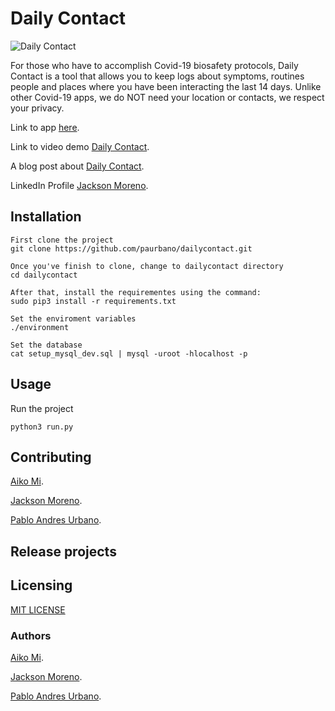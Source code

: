 # Daily Contact

![Daily Contact](https://miro.medium.com/max/1024/1*pScWFNAWzmOWqGGXbRS5KQ.png)

For those who have to accomplish Covid-19 biosafety protocols, Daily Contact is a tool that allows you to keep logs about symptoms, routines people and places where you have been interacting the last 14 days. Unlike other Covid-19 apps, we do NOT need your location or contacts, we respect your privacy.

Link to app [here](http://35.185.87.254/).

Link to video demo [Daily Contact](https://www.youtube.com/watch?v=CK8_WAGZXRI).

A blog post about [Daily Contact](https://medium.com/@1227/how-from-technology-we-wanted-to-support-in-the-containment-of-covid-19-9c0e9428bbca).

LinkedIn Profile [Jackson Moreno](https://www.linkedin.com/in/jaarmore/).

## Installation

```
First clone the project
git clone https://github.com/paurbano/dailycontact.git

Once you've finish to clone, change to dailycontact directory
cd dailycontact

After that, install the requirementes using the command:
sudo pip3 install -r requirements.txt

Set the enviroment variables
./environment

Set the database
cat setup_mysql_dev.sql | mysql -uroot -hlocalhost -p
```

## Usage

Run the project
```
python3 run.py
```

## Contributing

[Aiko Mi](https://github.com/elisa2105/).

[Jackson Moreno](https://github.com/jaarmore/).

[Pablo Andres Urbano](https://github.com/paurbano/).


## Release projects


## Licensing

[MIT LICENSE](LICENSE)

### Authors

[Aiko Mi](https://twitter.com/aikomi88).

[Jackson Moreno](https://twitter.com/jaarmore).

[Pablo Andres Urbano](https://twitter.com/PabloAndresUrb3).
